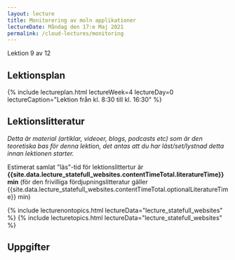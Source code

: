 ```yaml
---
layout: lecture
title: Monitorering av moln applikationer
lectureDate: Måndag den 17:e Maj 2021
permalink: /cloud-lectures/monitoring
---
```


Lektion 9 av 12

## Lektionsplan

{% include lectureplan.html lectureWeek=4 lectureDay=0 lectureCaption="Lektion från kl. 8:30 till kl. 16:30" %}

## Lektionslitteratur
*Detta är material (artiklar, videoer, blogs, podcasts etc) som är den teoretiska bas för denna lektion, det antas att du har läst/set/lystnad detta innan lektionen starter.*

Estimerat samlat "läs"-tid för lektionslittertur är **{{site.data.lecture_statefull_websites.contentTimeTotal.literatureTime}} min** (för den frivilliga fördjupningslitteratur gäller {{site.data.lecture_statefull_websites.contentTimeTotal.optionalLiteratureTime}} min)

{% include lecturenontopics.html lectureData="lecture_statefull_websites" %}
{% include lecturetopics.html lectureData="lecture_statefull_websites" %}

## Uppgifter


